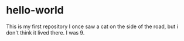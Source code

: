 # hello-world
This is my first repository
I once saw a cat on the side of the road, but i don't think it lived there. I was 9.
